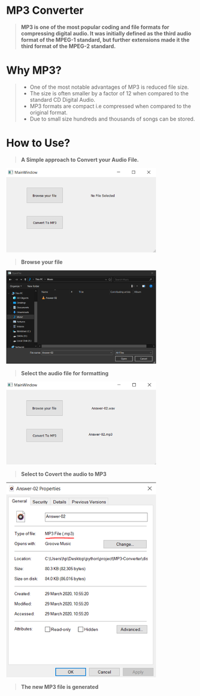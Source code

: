 # MP3 Converter
 
 >  **MP3 is one of the most popular coding and file formats for compressing digital audio. It was initially defined as the third audio format of the MPEG-1 standard, but further extensions made it the third format of the MPEG-2 standard.**    

# Why MP3?

> - One of the most notable advantages of MP3 is reduced file size.  
> - The size is often smaller by a factor of 12 when compared to the standard CD Digital Audio.  
> - MP3 formats are compact i.e compressed when compared to the original format.  
> - Due to small size hundreds and thousands of songs can be stored.

# How to Use?

>  **A Simple approach to Convert your Audio File.**   

<img src = "images/s1.PNG" width = "400">

>  **Browse your file**   

<img src = "images/s2.PNG" width = "400">

>  **Select the audio file for formatting** 

<img src = "images/s4.PNG" width = "400">

>  **Select to Covert the audio to MP3** 

<img src = "images/s5.PNG" width = "400">

>  **The new MP3 file is generated** 


